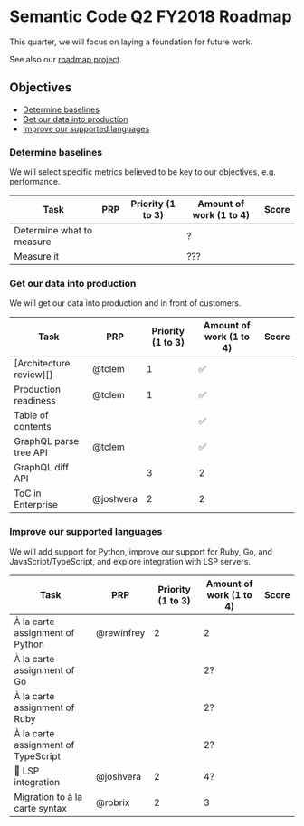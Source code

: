 # Semantic Code Q2 FY2018 Roadmap

This quarter, we will focus on laying a foundation for future work.

See also our [roadmap project][].


## Objectives

- [Determine baselines](#determine-baselines)
- [Get our data into production](#get-our-data-into-production)
- [Improve our supported languages](#improve-our-supported-languages)

### Determine baselines

We will select specific metrics believed to be key to our objectives, e.g. performance.

Task                      | PRP | Priority (1 to 3) | Amount of work (1 to 4) | Score
----                      | --- | ----------------- | ----------------------- | -----
Determine what to measure |     |                   | ?                       |
Measure it                |     |                   | ???                     |


### Get our data into production

We will get our data into production and in front of customers.

Task                    | PRP        | Priority (1 to 3) | Amount of work (1 to 4) | Score
----                    | ---        | ----------------- | ----------------------- | -----
[Architecture review][] | @tclem     | 1                 | ✅                       |
Production readiness    | @tclem     | 1                 | ✅                       |
Table of contents       |            |                   | ✅                       |
GraphQL parse tree API  | @tclem     |                   | ✅                       |
GraphQL diff API        |            | 3                 | 2                       |
ToC in Enterprise       | @joshvera  | 2                 | 2                       |


### Improve our supported languages

We will add support for Python, improve our support for Ruby, Go, and JavaScript/TypeScript, and explore integration with LSP servers.

Task                                | PRP        | Priority (1 to 3) | Amount of work (1 to 4) | Score
----                                | ---        | ----------------- | ----------------------- | -----
À la carte assignment of Python     | @rewinfrey | 2                 | 2                       |
À la carte assignment of Go         |            |                   | 2?                      |
À la carte assignment of Ruby       |            |                   | 2?                      |
À la carte assignment of TypeScript |            |                   | 2?                      |
🚀 LSP integration                   | @joshvera  | 2                 | 4?                      |
Migration to à la carte syntax      | @robrix    | 2                 | 3                       |

[roadmap project]: https://github.com/github/semantic-diff/projects/5

